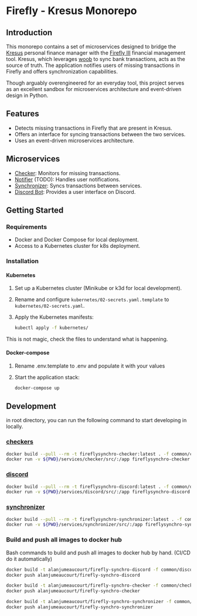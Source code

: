 # Firefly - Kresus Monorepo

## Introduction

This monorepo contains a set of microservices designed to bridge the [Kresus](https://github.com/kresusapp/kresus) personal finance manager with the [Firefly III](https://github.com/firefly-iii/firefly-iii) financial management tool. Kresus, which leverages [woob](https://gitlab.com/woob/woob) to sync bank transactions, acts as the source of truth. The application notifies users of missing transactions in Firefly and offers synchronization capabilities.

Though arguably overengineered for an everyday tool, this project serves as an excellent sandbox for microservices architecture and event-driven design in Python.

## Features

- Detects missing transactions in Firefly that are present in Kresus.
- Offers an interface for syncing transactions between the two services.
- Uses an event-driven microservices architecture.

## Microservices

- [Checker](./services/checker/README.md): Monitors for missing transactions.
- [Notifier](./services/notify/README.md) (TODO): Handles user notifications.
- [Synchronizer](./services/synchronizer/README.md): Syncs transactions between services.
- [Discord Bot](./services/discord/README.md): Provides a user interface on Discord.

## Getting Started

### Requirements

- Docker and Docker Compose for local deployment.
- Access to a Kubernetes cluster for k8s deployment.

### Installation

#### Kubernetes

1. Set up a Kubernetes cluster (Minikube or k3d for local development).
1. Rename and configure `kubernetes/02-secrets.yaml.template` to `kubernetes/02-secrets.yaml`.
1. Apply the Kubernetes manifests:

   ```bash
   kubectl apply -f kubernetes/
    ```

This is not magic, check the files to understand what is happening.


#### Docker-compose

1. Rename .env.template to .env and populate it with your values
1. Start the application stack:

   ```bash
   docker-compose up
   ```

   

## Development

in root directory, you can run the following command to start developing in locally.

### [checkers](./services/checkers/README.md)
```bash
docker build --pull --rm -t fireflysynchro-checker:latest . -f common/checker.Dockerfile
docker run -v ${PWD}/services/checker/src/:/app fireflysynchro-checker:latest
```

### [discord](./services/discord/README.md)
```bash
docker build --pull --rm -t fireflysynchro-discord:latest . -f common/discord.Dockerfile
docker run -v ${PWD}/services/discord/src/:/app fireflysynchro-discord:latest
```

### [synchronizer](./services/synchronizer/README.md)
```bash
docker build --pull --rm -t fireflysynchro-synchronizer:latest . -f common/synchronizer.Dockerfile
docker run -v ${PWD}/services/synchronizer/src/:/app fireflysynchro-synchronizer:latest
```



### Build and push all images to docker hub
Bash commands to build and push all images to docker hub by hand. (CI/CD do it automatically)
```bash
docker build -t alanjumeaucourt/firefly-synchro-discord -f common/discord.Dockerfile .
docker push alanjumeaucourt/firefly-synchro-discord

docker build -t alanjumeaucourt/firefly-synchro-checker -f common/checker.Dockerfile .
docker push alanjumeaucourt/firefly-synchro-checker

docker build -t alanjumeaucourt/firefly-synchro-synchronizer -f common/synchronizer.Dockerfile .
docker push alanjumeaucourt/firefly-synchro-synchronizer
```